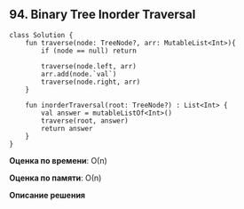 ## 94. Binary Tree Inorder Traversal

```
class Solution {
    fun traverse(node: TreeNode?, arr: MutableList<Int>){
        if (node == null) return
        
        traverse(node.left, arr)
        arr.add(node.`val`)
        traverse(node.right, arr)
    }

    fun inorderTraversal(root: TreeNode?) : List<Int> {
        val answer = mutableListOf<Int>()
        traverse(root, answer)
        return answer
    } 
}

```

**Оценка по времени**: О(n)


**Оценка по памяти**: О(n)


**Описание решения**
```

```